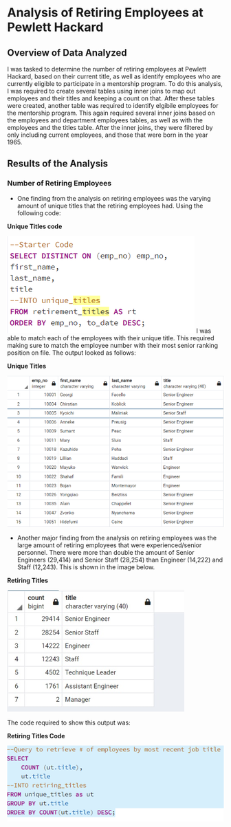 # Analysis of Retiring Employees at Pewlett Hackard
## Overview of Data Analyzed
I was tasked to determine the number of retiring employees at Pewlett Hackard, based on their current  title, as well as identify
employees who are currently eligible to participate in a mentorship program. To do this analysis, I was required to create several tables
using inner joins to map out employees and their titles and keeping a count on that. After these tables were created, another table was
required to identify elgibile employees for the mentorship program. This again required several inner joins based on the employees and
department employees tables, as well as with the employees and the titles table. After the inner joins, they were filtered by only
including current employees, and those that were born in the year 1965.
## Results of the Analysis
### Number of Retiring Employees
- One finding from the analysis on retiring employees was the varying amount of unique titles that the retiring employees had. Using
the following code:

**Unique Titles code**

![Unique Titles code](https://github.com/swlim314/Pewlett_Hackard_Analysis_Week_7/blob/b73c3a1797bde5d62a056599ce68ea827794bb0c/Resources/Unique%20Titles%20code.png)
I was able to match each of the employees with their unique title. This required making sure to match the employee number with their
most senior ranking position on file. The output looked as follows:

**Unique Titles**

![Unique Titles](https://github.com/swlim314/Pewlett_Hackard_Analysis_Week_7/blob/b73c3a1797bde5d62a056599ce68ea827794bb0c/Resources/Unique%20Titles.png)

- Another major finding from the analysis on retiring employees was the large amount of retiring employees that were experienced/senior
personnel. There were more than double the amount of Senior Engineers (29,414) and Senior Staff (28,254) than Engineer (14,222) and Staff 
(12,243). This is shown in the image below.

**Retiring Titles**

![Retiring Titles](https://github.com/swlim314/Pewlett_Hackard_Analysis_Week_7/blob/efad847ab81f98ed07a2730a00e078138b2bf113/Resources/Retiring%20Titles.jpg)


The code required to show this output was:

**Retiring Titles Code**

![Retiring Titles code](https://github.com/swlim314/Pewlett_Hackard_Analysis_Week_7/blob/9bb1c03934a338b3b915ad2609677e0b8ec1ca2a/Resources/Retiring%20Titles%20code.png)
